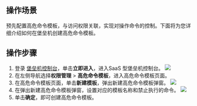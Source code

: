 ## 操作场景
预先配置高危命令模板，与访问权限关联，实现对操作命令的控制。下面将为您详细介绍如何在堡垒机创建高危命令模板。




## 操作步骤
1. 登录 [堡垒机控制台](https://console.cloud.tencent.com/dsgc/bh)，单击**立即进入**，进入SaaS 型堡垒机控制台。
![](https://qcloudimg.tencent-cloud.cn/raw/b2f6673b0cad7c2f423a6b6e287179af.png)
2. 在左侧导航选择**权限管理** > **高危命令模板**，进入高危命令模板页面。
3. 在高危命令模板页面，单击**新建模板**，弹出新建高危命令模板弹窗。
![](https://main.qcloudimg.com/raw/5cabac1a572da66ce4b40bb9dcc54b11.png)
4. 在弹出新建高危命令模板弹窗，设置对应的模板名称和禁止执行的命令。
![](https://main.qcloudimg.com/raw/e23f68fa2c1aa01e7d5745c86197681e.png)
5. 单击**确定**，即可创建高危命令模板。

